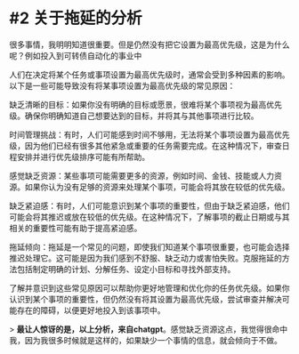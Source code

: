# #2 关于拖延的分析

很多事情，我明明知道很重要。但是仍然没有把它设置为最高优先级，这是为什么呢？例如投入到可转债自动化的事业中

人们在决定将某个任务或事项设置为最高优先级时，通常会受到多种因素的影响。以下是一些可能导致没有将某事项设置为最高优先级的常见原因：

缺乏清晰的目标：如果你没有明确的目标或愿景，很难将某个事项视为最高优先级。确保你明确知道自己想要达到的目标，并将其与其他事项进行比较。

时间管理挑战：有时，人们可能感到时间不够用，无法将某个事项设置为最高优先级，因为他们已经有很多其他紧急或重要的任务需要完成。在这种情况下，审查日程安排并进行优先级排序可能有所帮助。

感觉缺乏资源：某些事项可能需要更多的资源，例如时间、金钱、技能或人力资源。如果你认为没有足够的资源来处理某个事项，可能会将其放在较低的优先级。

缺乏紧迫感：有时，人们可能意识到某个事项的重要性，但由于缺乏紧迫感，他们可能会将其推迟或放在较低的优先级。在这种情况下，了解事项的截止日期或与其相关的重要性可能有助于提高紧迫感。

拖延倾向：拖延是一个常见的问题，即使我们知道某个事项很重要，也可能会选择推迟处理它。这可能是因为我们感到不舒服、缺乏动力或害怕失败。克服拖延的方法包括制定明确的计划、分解任务、设定小目标和寻找外部支持。

了解并意识到这些常见原因可以帮助你更好地管理和优化你的任务优先级。如果你认识到某个事项的重要性，但仍然没有将其设置为最高优先级，尝试审查并解决可能存在的障碍，以便更好地投入到该事项中。

&gt; **最让人惊讶的是，以上分析，来自chatgpt**。感觉缺乏资源这点，我觉得很命中我，因为我很多时候就是这样的，如果缺少一个事情的信息，就会倾向于不做。
